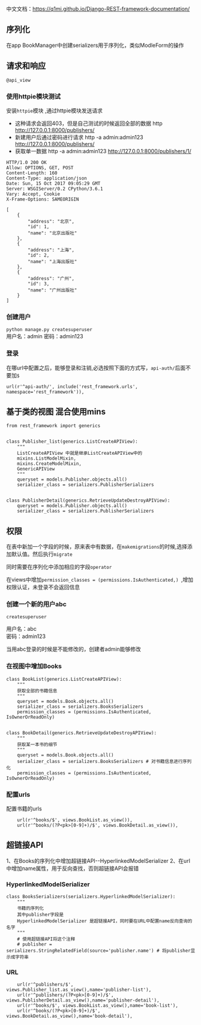 
中文文档：https://q1mi.github.io/Django-REST-framework-documentation/

## 序列化

在app BookManager中创建serializers用于序列化，类似ModleForm的操作

## 请求和响应

`@api_view`

### 使用httpie模块测试

安装`httpie`模块 ,通过httpie模块发送请求  
- 这种请求会返回403，但是自己测试的时候返回全部的数据 http http://127.0.0.1:8000/publishers/
- 新建用户后通过密码进行请求 http -a admin:admin123  http://127.0.0.1:8000/publishers/
- 获取单一数据 http -a admin:admin123  http://127.0.0.1:8000/publishers/1/


```cython
HTTP/1.0 200 OK
Allow: OPTIONS, GET, POST
Content-Length: 160
Content-Type: application/json
Date: Sun, 15 Oct 2017 09:05:29 GMT
Server: WSGIServer/0.2 CPython/3.6.1
Vary: Accept, Cookie
X-Frame-Options: SAMEORIGIN

[
    {
        "address": "北京",
        "id": 1,
        "name": "北京出版社"
    },
    {
        "address": "上海",
        "id": 2,
        "name": "上海出版社"
    },
    {
        "address": "广州",
        "id": 3,
        "name": "广州出版社"
    }
]

```


### 创建用户

`python manage.py createsuperuser`   
用户名：admin
密码：admin123

### 登录

在哪url中配置之后，能够登录和注销,必选按照下面的方式写，`api-auth/`后面不要加`$`

`url(r'^api-auth/', include('rest_framework.urls', namespace='rest_framework')),`

## 基于类的视图 混合使用mins

```cython
from rest_framework import generics


class Publisher_list(generics.ListCreateAPIView):
    """
    ListCreateAPIView 中就是继承ListCreateAPIView中的
    mixins.ListModelMixin,
    mixins.CreateModelMixin,
    GenericAPIView
    """
    queryset = models.Publisher.objects.all()
    serializer_class = serializers.PublisherSerializers


class PublisherDetail(generics.RetrieveUpdateDestroyAPIView):
    queryset = models.Publisher.objects.all()
    serializer_class = serializers.PublisherSerializers
```

## 权限

在表中新加一个字段的时候，原来表中有数据，在`makemigrations`的时候,选择添加默认值。然后执行`migrate`

同时需要在序列化中添加相应的字段`operator`

在views中增加`permission_classes = (permissions.IsAuthenticated,) `,增加权限认证，未登录不会返回信息

### 创建一个新的用户abc

`createsuperuser` 

用户名：abc   
密码：admin123

当用abc登录的时候是不能修改的，创建者admin能够修改

### 在视图中增加Books

```cython
class BookList(generics.ListCreateAPIView):
    """
    获取全部的书籍信息
    """
    queryset = models.Book.objects.all()
    serializer_class = serializers.BooksSerializers
    permission_classes = (permissions.IsAuthenticated, IsOwnerOrReadOnly)


class BookDetail(generics.RetrieveUpdateDestroyAPIView):
    """
    获取某一本书的细节
    """
    queryset = models.Book.objects.all()
    serializer_class = serializers.BooksSerializers # 对书籍信息进行序列化
    permission_classes = (permissions.IsAuthenticated, IsOwnerOrReadOnly)

```

### 配置urls

配置书籍的urls
```cython
    url(r'^books/$', views.BookList.as_view()),
    url(r'^books/(?P<pk>[0-9]+)/$', views.BookDetail.as_view()),
```

## 超链接API


1、在Books的序列化中增加超链接API--HyperlinkedModelSerializer
2、在url中增加name属性，用于反向查找，否则超链接API会报错


### HyperlinkedModelSerializer

```cython
class BooksSerializers(serializers.HyperlinkedModelSerializer):
    """
    书籍的序列化
    其中publisher字段是
    HyperlinkedModelSerializer 是超链接API，同时要在URL中配置name反向查询的名字
    """
    # 使用超链接API将这个注释
    # publisher = serializers.StringRelatedField(source='publisher.name') # 将publisher显示成字符串 
```

### URL 

```cython
    url(r'^publishers/$', views.Publisher_list.as_view(),name='publisher-list'),
    url(r'^publishers/(?P<pk>[0-9]+)/$', views.PublisherDetail.as_view(),name='publisher-detail'),
    url(r'^books/$', views.BookList.as_view(),name='book-list'),
    url(r'^books/(?P<pk>[0-9]+)/$', views.BookDetail.as_view(),name='book-detail'),
```


